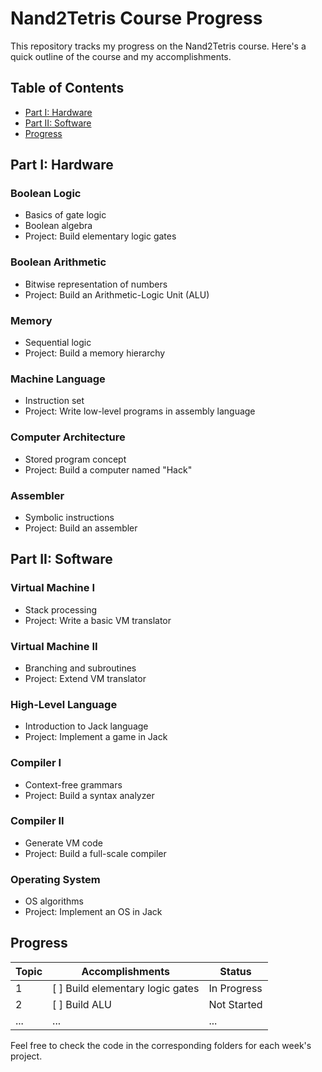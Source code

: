 # Nand2Tetris Course Progress

This repository tracks my progress on the Nand2Tetris course. Here's a quick outline of the course and my accomplishments.

## Table of Contents
- [Part I: Hardware](#part-i-hardware)
- [Part II: Software](#part-ii-software)
- [Progress](#progress)

## Part I: Hardware

### Boolean Logic
- Basics of gate logic
- Boolean algebra
- Project: Build elementary logic gates

### Boolean Arithmetic
- Bitwise representation of numbers
- Project: Build an Arithmetic-Logic Unit (ALU)

### Memory
- Sequential logic
- Project: Build a memory hierarchy

### Machine Language
- Instruction set
- Project: Write low-level programs in assembly language

### Computer Architecture
- Stored program concept
- Project: Build a computer named "Hack"

### Assembler
- Symbolic instructions
- Project: Build an assembler

## Part II: Software

### Virtual Machine I
- Stack processing
- Project: Write a basic VM translator

### Virtual Machine II
- Branching and subroutines
- Project: Extend VM translator

### High-Level Language
- Introduction to Jack language
- Project: Implement a game in Jack

### Compiler I
- Context-free grammars
- Project: Build a syntax analyzer

### Compiler II
- Generate VM code
- Project: Build a full-scale compiler

###  Operating System
- OS algorithms
- Project: Implement an OS in Jack

## Progress

| Topic  | Accomplishments                        | Status        |
| ----- | -------------------------------------- | ------------- |
| 1     | [ ] Build elementary logic gates       | In Progress   |
| 2     | [ ] Build ALU                          | Not Started   |
| ...   | ...                                    | ...           |

Feel free to check the code in the corresponding folders for each week's project.
